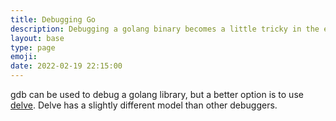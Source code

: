 ```yaml
---
title: Debugging Go
description: Debugging a golang binary becomes a little tricky in the edges.
layout: base
type: page
emoji: 
date: 2022-02-19 22:15:00
---
```


gdb can be used to debug a golang library, but a better option is to use [delve](https://github.com/go-delve/delve). Delve has a slightly different model than other debuggers.
